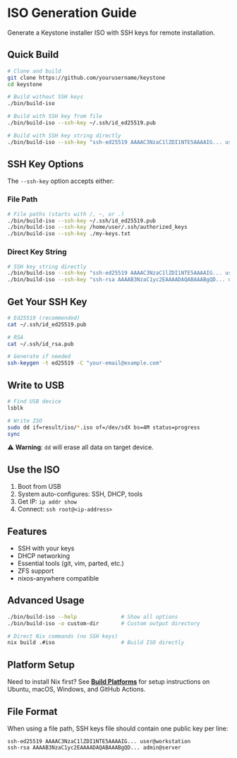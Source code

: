 # ISO Generation Guide

Generate a Keystone installer ISO with SSH keys for remote installation.

## Quick Build

```bash
# Clone and build
git clone https://github.com/yourusername/keystone
cd keystone

# Build without SSH keys
./bin/build-iso

# Build with SSH key from file
./bin/build-iso --ssh-key ~/.ssh/id_ed25519.pub

# Build with SSH key string directly
./bin/build-iso --ssh-key "ssh-ed25519 AAAAC3NzaC1lZDI1NTE5AAAAIG... user@host"
```

## SSH Key Options

The `--ssh-key` option accepts either:

### File Path
```bash
# File paths (starts with /, ~, or .)
./bin/build-iso --ssh-key ~/.ssh/id_ed25519.pub
./bin/build-iso --ssh-key /home/user/.ssh/authorized_keys
./bin/build-iso --ssh-key ./my-keys.txt
```

### Direct Key String
```bash
# SSH key string directly
./bin/build-iso --ssh-key "ssh-ed25519 AAAAC3NzaC1lZDI1NTE5AAAAIG... user@host"
./bin/build-iso --ssh-key "ssh-rsa AAAAB3NzaC1yc2EAAAADAQABAAABgQD... user@host"
```

## Get Your SSH Key

```bash
# Ed25519 (recommended)
cat ~/.ssh/id_ed25519.pub

# RSA
cat ~/.ssh/id_rsa.pub

# Generate if needed
ssh-keygen -t ed25519 -C "your-email@example.com"
```

## Write to USB

```bash
# Find USB device
lsblk

# Write ISO
sudo dd if=result/iso/*.iso of=/dev/sdX bs=4M status=progress
sync
```

⚠️ **Warning**: `dd` will erase all data on target device.

## Use the ISO

1. Boot from USB
2. System auto-configures: SSH, DHCP, tools
3. Get IP: `ip addr show`
4. Connect: `ssh root@<ip-address>`

## Features

- SSH with your keys
- DHCP networking
- Essential tools (git, vim, parted, etc.)
- ZFS support
- nixos-anywhere compatible

## Advanced Usage

```bash
./bin/build-iso --help              # Show all options
./bin/build-iso -o custom-dir       # Custom output directory

# Direct Nix commands (no SSH keys)
nix build .#iso                     # Build ISO directly
```

## Platform Setup

Need to install Nix first? See **[Build Platforms](build-platforms.md)** for setup instructions on Ubuntu, macOS, Windows, and GitHub Actions.

## File Format

When using a file path, SSH keys file should contain one public key per line:

```
ssh-ed25519 AAAAC3NzaC1lZDI1NTE5AAAAIG... user@workstation  
ssh-rsa AAAAB3NzaC1yc2EAAAADAQABAAABgQD... admin@server
```
